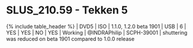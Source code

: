 # SLUS_210.59 - Tekken 5

{% include table_header %}
| DVD5 | ISO | 1.1.0, 1.2.0 beta 1901 | USB | 6 | YES | YES | NO | YES | Working | @INDRAPhilip | SCPH-39001 | shuttering was reduced on beta 1901 compared to 1.0.0 release 
